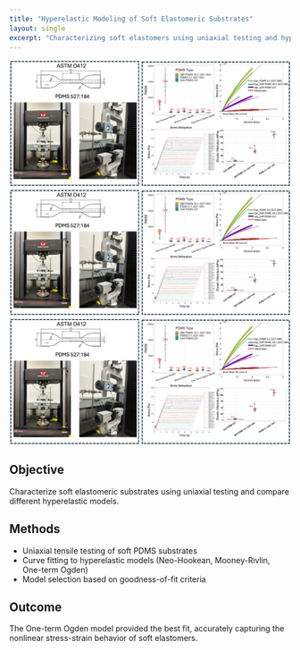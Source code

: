 ```yaml
---
title: "Hyperelastic Modeling of Soft Elastomeric Substrates"
layout: single
excerpt: "Characterizing soft elastomers using uniaxial testing and hyperelastic models."
---
```

<img src="/assets/images/Uniaxial_Testing.png" alt="Uniaxial_Testing" width="600"/>
<img src="/assets/images/Uniaxial_Testing.png" alt="Uniaxial_Testing_1" width="600"/>
<img src="/assets/images/Uniaxial_Testing.png" alt="Uniaxial_Testing_2" width="600"/>

## Objective
Characterize soft elastomeric substrates using uniaxial testing and compare different hyperelastic models.

## Methods
- Uniaxial tensile testing of soft PDMS substrates  
- Curve fitting to hyperelastic models (Neo-Hookean, Mooney-Rivlin, One-term Ogden)  
- Model selection based on goodness-of-fit criteria  

## Outcome
The One-term Ogden model provided the best fit, accurately capturing the nonlinear stress-strain behavior of soft elastomers.



